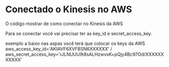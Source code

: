 # Conectado o Kinesis no AWS

O código mostrar de como conectar no Kinesis da AWS

Para se conectar você vai precisar ter as key_id e secret_access_key.

exemplo a baixo nas aspas você terá que colocar os keys da AWS
aws_access_key_id='AKIAVF6XVFBSN6XXXXXX' / 
aws_secret_access_key='rJLNUUU9i8sALHzwvsK+pQjy4Bc97Od/XXXXXXXXXXX'


